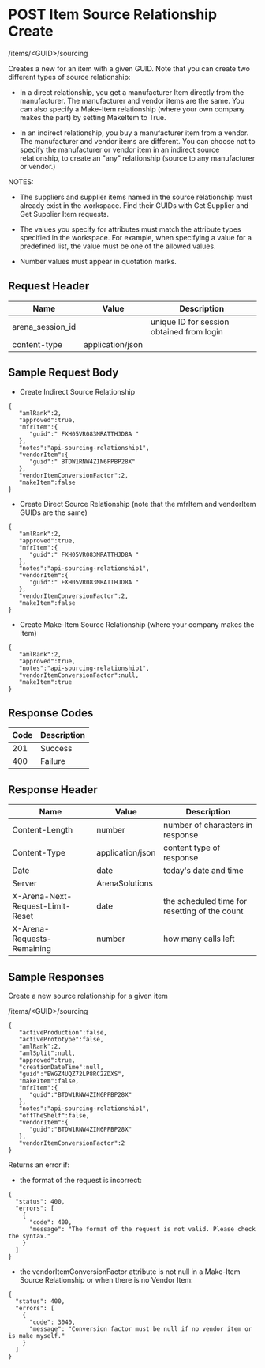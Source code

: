 # POST Item Source Relationship Create


/items/&lt;GUID&gt;/sourcing

Creates a new  for an item with a given GUID. Note that you can create two different types of source relationship:

* In a direct relationship, you get a manufacturer Item directly from the manufacturer. The manufacturer and vendor items are the same. You can also specify a Make\-Item relationship \(where your own company makes the part\) by setting MakeItem to True.


* In an indirect relationship, you buy a manufacturer item from a vendor. The manufacturer and vendor items are different. You can choose not to specify the manufacturer or vendor item in an indirect source relationship, to create an "any" relationship \(source to any manufacturer or vendor.\)


NOTES:

* The suppliers and supplier items named in the source relationship must already exist in the workspace. Find their GUIDs with Get Supplier and Get Supplier Item requests.

* The values you specify for attributes must match the attribute types specified in the workspace. For example, when specifying a value for a predefined list, the value must be one of the allowed values.

* Number values must appear in quotation marks.

## Request Header

| Name | Value | Description |
|  --- |  --- |  --- | 
| arena_session_id |   | unique ID for session obtained from login |
| content\-type | application/json |   |

## Sample Request Body
* Create Indirect Source Relationship

```
{  
   "amlRank":2,
   "approved":true,
   "mfrItem":{  
      "guid":" FXH05VR083MRATTHJD8A "
   },
   "notes":"api-sourcing-relationship1",
   "vendorItem":{  
      "guid":" BTDW1RNW4ZIN6PPBP28X"
   },
   "vendorItemConversionFactor":2,
   "makeItem":false
}
```
* Create Direct Source Relationship \(note that the mfrItem and vendorItem GUIDs are the same\)

```
{  
   "amlRank":2,
   "approved":true,
   "mfrItem":{  
      "guid":" FXH05VR083MRATTHJD8A "
   },
   "notes":"api-sourcing-relationship1",
   "vendorItem":{  
      "guid":" FXH05VR083MRATTHJD8A "
   },
   "vendorItemConversionFactor":2,
   "makeItem":false
}
```
* Create Make\-Item Source Relationship \(where your company makes the Item\)

```
{  
   "amlRank":2,
   "approved":true,
   "notes":"api-sourcing-relationship1",
   "vendorItemConversionFactor":null,
   "makeItem":true
}
```
## Response Codes

| Code | Description |
|  --- |  --- | 
| 201 | Success |
| 400 | Failure |

## Response Header

| Name | Value | Description |
|  --- |  --- |  --- | 
| Content\-Length | number | number of characters in response |
| Content\-Type | application/json | content type of response |
| Date | date | today's date and time |
| Server | ArenaSolutions |   |
| X\-Arena\-Next\-Request\-Limit\-Reset  | date | the scheduled time for resetting of the count |
| X\-Arena\-Requests\-Remaining  | number | how many calls left |

## Sample Responses
Create a new source relationship for a given item



/items/&lt;GUID&gt;/sourcing

```
{  
   "activeProduction":false,
   "activePrototype":false,
   "amlRank":2,
   "amlSplit":null,
   "approved":true,
   "creationDateTime":null,
   "guid":"EWGZ4UQZ72LP8RC2ZDXS",
   "makeItem":false,
   "mfrItem":{  
      "guid":"BTDW1RNW4ZIN6PPBP28X"
   },
   "notes":"api-sourcing-relationship1",
   "offTheShelf":false,
   "vendorItem":{  
      "guid":"BTDW1RNW4ZIN6PPBP28X"
   },
   "vendorItemConversionFactor":2
}
```
Returns an error if:

* the format of the request is incorrect:

```
{
  "status": 400,
  "errors": [
    {
      "code": 400,
      "message": "The format of the request is not valid. Please check the syntax."
    }
  ]
}
```
* the vendorItemConversionFactor attribute is not null in a Make\-Item Source Relationship or when there is no Vendor Item:

```
{
  "status": 400,
  "errors": [
    {
      "code": 3040,
      "message": "Conversion factor must be null if no vendor item or is make myself."
    }
  ]
}
```

